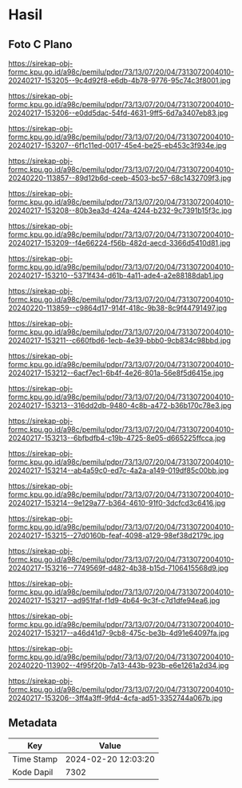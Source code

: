 # Hasil

## Foto C Plano

https://sirekap-obj-formc.kpu.go.id/a98c/pemilu/pdpr/73/13/07/20/04/7313072004010-20240217-153205--9c4d92f8-e6db-4b78-9776-95c74c3f8001.jpg

https://sirekap-obj-formc.kpu.go.id/a98c/pemilu/pdpr/73/13/07/20/04/7313072004010-20240217-153206--e0dd5dac-54fd-4631-9ff5-6d7a3407eb83.jpg

https://sirekap-obj-formc.kpu.go.id/a98c/pemilu/pdpr/73/13/07/20/04/7313072004010-20240217-153207--6f1c11ed-0017-45e4-be25-eb453c3f934e.jpg

https://sirekap-obj-formc.kpu.go.id/a98c/pemilu/pdpr/73/13/07/20/04/7313072004010-20240220-113857--89d12b6d-ceeb-4503-bc57-68c1432709f3.jpg

https://sirekap-obj-formc.kpu.go.id/a98c/pemilu/pdpr/73/13/07/20/04/7313072004010-20240217-153208--80b3ea3d-424a-4244-b232-9c7391b15f3c.jpg

https://sirekap-obj-formc.kpu.go.id/a98c/pemilu/pdpr/73/13/07/20/04/7313072004010-20240217-153209--f4e66224-f56b-482d-aecd-3366d5410d81.jpg

https://sirekap-obj-formc.kpu.go.id/a98c/pemilu/pdpr/73/13/07/20/04/7313072004010-20240217-153210--5371f434-d61b-4a11-ade4-a2e88188dab1.jpg

https://sirekap-obj-formc.kpu.go.id/a98c/pemilu/pdpr/73/13/07/20/04/7313072004010-20240220-113859--c9864d17-914f-418c-9b38-8c9f44791497.jpg

https://sirekap-obj-formc.kpu.go.id/a98c/pemilu/pdpr/73/13/07/20/04/7313072004010-20240217-153211--c660fbd6-1ecb-4e39-bbb0-9cb834c98bbd.jpg

https://sirekap-obj-formc.kpu.go.id/a98c/pemilu/pdpr/73/13/07/20/04/7313072004010-20240217-153212--6acf7ec1-6b4f-4e26-801a-56e8f5d6415e.jpg

https://sirekap-obj-formc.kpu.go.id/a98c/pemilu/pdpr/73/13/07/20/04/7313072004010-20240217-153213--316dd2db-9480-4c8b-a472-b36b170c78e3.jpg

https://sirekap-obj-formc.kpu.go.id/a98c/pemilu/pdpr/73/13/07/20/04/7313072004010-20240217-153213--6bfbdfb4-c19b-4725-8e05-d665225ffcca.jpg

https://sirekap-obj-formc.kpu.go.id/a98c/pemilu/pdpr/73/13/07/20/04/7313072004010-20240217-153214--ab4a59c0-ed7c-4a2a-a149-019df85c00bb.jpg

https://sirekap-obj-formc.kpu.go.id/a98c/pemilu/pdpr/73/13/07/20/04/7313072004010-20240217-153214--9e129a77-b364-4610-91f0-3dcfcd3c6416.jpg

https://sirekap-obj-formc.kpu.go.id/a98c/pemilu/pdpr/73/13/07/20/04/7313072004010-20240217-153215--27d0160b-feaf-4098-a129-98ef38d2179c.jpg

https://sirekap-obj-formc.kpu.go.id/a98c/pemilu/pdpr/73/13/07/20/04/7313072004010-20240217-153216--7749569f-d482-4b38-b15d-7106415568d9.jpg

https://sirekap-obj-formc.kpu.go.id/a98c/pemilu/pdpr/73/13/07/20/04/7313072004010-20240217-153217--ad951faf-f1d9-4b64-9c3f-c7d1dfe94ea6.jpg

https://sirekap-obj-formc.kpu.go.id/a98c/pemilu/pdpr/73/13/07/20/04/7313072004010-20240217-153217--a46d41d7-9cb8-475c-be3b-4d91e64097fa.jpg

https://sirekap-obj-formc.kpu.go.id/a98c/pemilu/pdpr/73/13/07/20/04/7313072004010-20240220-113902--4f95f20b-7a13-443b-923b-e6e1261a2d34.jpg

https://sirekap-obj-formc.kpu.go.id/a98c/pemilu/pdpr/73/13/07/20/04/7313072004010-20240217-153206--3ff4a3ff-9fd4-4cfa-ad51-3352744a067b.jpg


## Metadata

| Key        | Value               |
| ---------- | ------------------- |
| Time Stamp | 2024-02-20 12:03:20 |
| Kode Dapil | 7302                |



